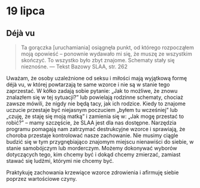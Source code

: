 
# 19 lipca

## Déjà vu

> Ta gorączka [uruchamiania] osiągnęła punkt, od którego rozpocząłem moją opowieść – ponownie wydawało mi się, że muszę ze wszystkim skończyć. To wszystko było zbyt znajome. Schematy stały się nieznośne. — Tekst Bazowy SLAA, str. 262

Uważam, że osoby uzależnione od seksu i miłości mają wyjątkową formę déjà vu, w której powtarzają te same wzorce i nie są w stanie tego zaprzestać. W kółko zadają sobie pytanie: „Jak to możliwe, że znowu znalazłem się w tej sytuacji?” lub powielają rodzinne schematy, chociaż zawsze mówili, że nigdy nie będą tacy, jak ich rodzice. Kiedy to znajome uczucie przestaje być niejasnym poczuciem „byłem tu wcześniej” lub „czuję, że staję się moją matką” i zamienia się w: „Jak mogę przestać to robić?” – mamy szczęście, że SLAA jest dla nas dostępne. Narzędzia programu pomagają nam zatrzymać destrukcyjne wzorce i sprawiają, że choroba przestaje kontrolować nasze zachowanie. Nie musimy ciągle budzić się w tym przygnębiająco znajomym miejscu nienawiści do siebie, w stanie samobójczym lub morderczym. Możemy dokonywać wyborów dotyczących tego, kim chcemy być i dokąd chcemy zmierzać, zamiast stawać się ludźmi, którymi nie chcemy być.

Praktykuję zachowania krzewiące wzorce zdrowienia i afirmuję siebie poprzez wartościowe czyny.
